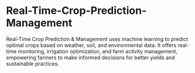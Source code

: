 # Real-Time-Crop-Prediction-Management
Real-Time Crop Prediction &amp; Management uses machine learning to predict optimal crops based on weather, soil, and environmental data. It offers real-time monitoring, irrigation optimization, and farm activity management, empowering farmers to make informed decisions for better yields and sustainable practices.
